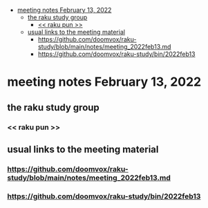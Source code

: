 - [meeting notes February 13, 2022](#org132994f)
  - [the raku study group](#org985d74a)
    - [<< raku pun >>](#orgbc8f60e)
  - [usual links to the meeting material](#orgee67c69)
    - [<https://github.com/doomvox/raku-study/blob/main/notes/meeting_2022feb13.md>](#orge75b420)
    - [<https://github.com/doomvox/raku-study/bin/2022feb13>](#orgecd8eb4)


<a id="org132994f"></a>

# meeting notes February 13, 2022


<a id="org985d74a"></a>

## the raku study group


<a id="orgbc8f60e"></a>

### << raku pun >>


<a id="orgee67c69"></a>

## usual links to the meeting material


<a id="orge75b420"></a>

### <https://github.com/doomvox/raku-study/blob/main/notes/meeting_2022feb13.md>


<a id="orgecd8eb4"></a>

### <https://github.com/doomvox/raku-study/bin/2022feb13>
